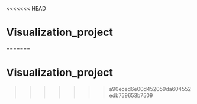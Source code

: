 <<<<<<< HEAD
# Visualization_project
=======
# Visualization_project
>>>>>>> a90eced6e00d452059da604552edb759653b7509
